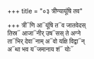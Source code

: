 +++
title = "०३ त्रीण्यायूंषि तव"

+++
त्री᳓णि आ᳓यूंषि त᳓व जातवेदस्  
तिस्र᳓ आजा᳓नीर् उष᳓सस् ते अग्ने  
ता᳓भिर् देवा᳓नाम् अ᳓वो यक्षि विद्वा᳓न्  
अ᳓था भव य᳓जमानाय शं᳓ योः᳓